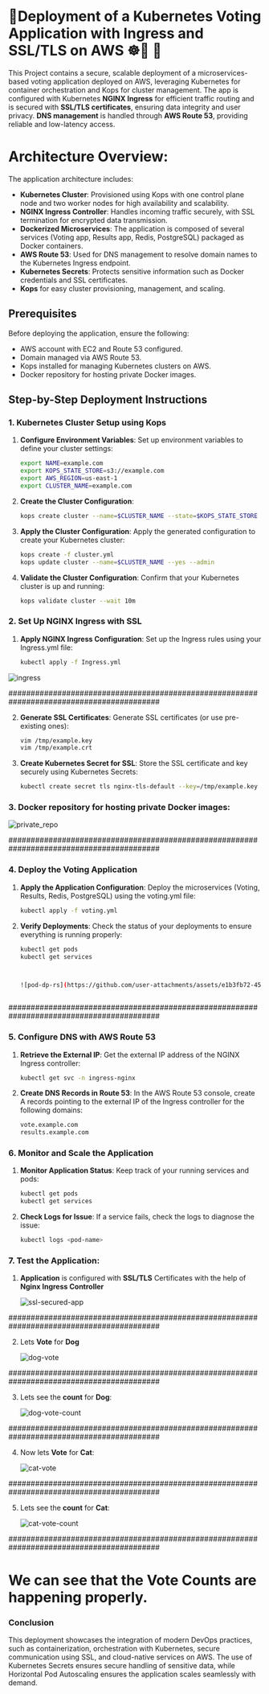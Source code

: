# 🚀Deployment of a Kubernetes Voting Application with Ingress and SSL/TLS on AWS ☸🚢 🚀

This Project contains a secure, scalable deployment of a microservices-based voting application deployed on AWS, leveraging Kubernetes for container orchestration and Kops for cluster management. The app is configured with Kubernetes **NGINX Ingress** for efficient traffic routing and is secured with **SSL/TLS certificates**, ensuring data integrity and user privacy. **DNS management** is handled through **AWS Route 53**, providing reliable and low-latency access.

# Architecture Overview:
The application architecture includes:

- **Kubernetes Cluster**: Provisioned using Kops with one control plane node and two worker nodes for high availability and scalability.
- **NGINX Ingress Controller**: Handles incoming traffic securely, with SSL termination for encrypted data transmission.
- **Dockerized Microservices**: The application is composed of several services (Voting app, Results app, Redis, PostgreSQL) packaged as Docker containers.
- **AWS Route 53**: Used for DNS management to resolve domain names to the Kubernetes Ingress endpoint.
- **Kubernetes Secrets**: Protects sensitive information such as Docker credentials and SSL certificates.
- **Kops** for easy cluster provisioning, management, and scaling.

## Prerequisites

Before deploying the application, ensure the following:
- AWS account with EC2 and Route 53 configured.
- Domain managed via AWS Route 53.
- Kops installed for managing Kubernetes clusters on AWS.
- Docker repository for hosting private Docker images.

## Step-by-Step Deployment Instructions

### 1. Kubernetes Cluster Setup using Kops

1. **Configure Environment Variables**:
   Set up environment variables to define your cluster settings:

   ```bash
   export NAME=example.com
   export KOPS_STATE_STORE=s3://example.com
   export AWS_REGION=us-east-1
   export CLUSTER_NAME=example.com
2. **Create the Cluster Configuration**:
   ```bash
   kops create cluster --name=$CLUSTER_NAME --state=$KOPS_STATE_STORE --zones=us-east-1a,us-east-1b --node-count=2 --control-plane-count=1 --node-size=t3.medium --control-plane-size=t3.medium --dns-zone=$CLUSTER_NAME --dry-run --output yaml > cluster.yml
3. **Apply the Cluster Configuration**:
   Apply the generated configuration to create your Kubernetes cluster:
   ```bash
   kops create -f cluster.yml
   kops update cluster --name=$CLUSTER_NAME --yes --admin
4. **Validate the Cluster Configuration**:
   Confirm that your Kubernetes cluster is up and running:
   ```bash
   kops validate cluster --wait 10m

### 2. Set Up NGINX Ingress with SSL
1. **Apply NGINX Ingress Configuration**:
   Set up the Ingress rules using your Ingress.yml file:
   ```bash
   kubectl apply -f Ingress.yml

![ingress](https://github.com/user-attachments/assets/8ac7d83a-6bf0-46ca-b613-82170353b0b3)


##########################################################################################

2. **Generate SSL Certificates**:
    Generate SSL certificates (or use pre-existing ones):
    ```bash
    vim /tmp/example.key
    vim /tmp/example.crt

3. **Create Kubernetes Secret for SSL**:
   Store the SSL certificate and key securely using Kubernetes Secrets:
   ```bash
   kubectl create secret tls nginx-tls-default --key=/tmp/example.key --cert=/tmp/example.crt

### 3. Docker repository for hosting private Docker images:


![private_repo](https://github.com/user-attachments/assets/020f3157-e1fa-4de3-a23c-b2dd52bae9b9)


##########################################################################################

### 4. Deploy the Voting Application

1. **Apply the Application Configuration**:
   Deploy the microservices (Voting, Results, Redis, PostgreSQL) using the voting.yml file:
   ```bash
   kubectl apply -f voting.yml

2. **Verify Deployments**:
   Check the status of your deployments to ensure everything is running properly:
   ```bash
   kubectl get pods
   kubectl get services

   

   ![pod-dp-rs](https://github.com/user-attachments/assets/e1b3fb72-45b7-479b-aad9-c22965cd77e7)



##########################################################################################


### 5. Configure DNS with AWS Route 53

1. **Retrieve the External IP**:
   Get the external IP address of the NGINX Ingress controller:
   ```bash
   kubectl get svc -n ingress-nginx

2. **Create DNS Records in Route 53**:
   In the AWS Route 53 console, create A records pointing to the external IP of the Ingress controller for the following domains:
   ```bash
   vote.example.com
   results.example.com

### 6. Monitor and Scale the Application
1. **Monitor Application Status**:
   Keep track of your running services and pods:
   ```bash
   kubectl get pods
   kubectl get services

2. **Check Logs for Issue**:
   If a service fails, check the logs to diagnose the issue:
   ```bash
   kubectl logs <pod-name>

### 7. Test the Application:
1. **Application** is configured with **SSL/TLS** Certificates with the help of **Nginx Ingress Controller**



   ![ssl-secured-app](https://github.com/user-attachments/assets/6b2104b0-5265-4bee-9697-d9bc1b4900c6)

##########################################################################################


2. Lets **Vote** for **Dog**



   ![dog-vote](https://github.com/user-attachments/assets/8e21bf27-5e2e-4ac9-b13c-745b1a5d747d)

##########################################################################################


3. Lets see the **count** for **Dog**:



   ![dog-vote-count](https://github.com/user-attachments/assets/eef1dcb7-4d2d-4a5f-b034-e67d1935e0a1)


##########################################################################################

4. Now lets **Vote** for **Cat**:



   ![cat-vote](https://github.com/user-attachments/assets/1c8915f8-710a-4e59-b707-6f041f51705d)

##########################################################################################


5. Lets see the **count** for **Cat**:



   ![cat-vote-count](https://github.com/user-attachments/assets/be96f969-6418-4997-99ec-4b54fd2da38f)


##########################################################################################



# We can see that the Vote Counts are happening properly.


### Conclusion
   This deployment showcases the integration of modern DevOps practices, such as containerization, orchestration with Kubernetes, secure communication using SSL, and cloud-native services on AWS. The use of Kubernetes Secrets ensures secure handling of sensitive data, while Horizontal Pod Autoscaling ensures the application scales seamlessly with demand.








